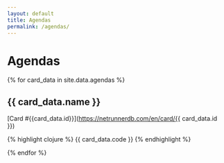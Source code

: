 ```yaml
---
layout: default
title: Agendas
permalink: /agendas/
---
```


# Agendas

{% for card_data in site.data.agendas %}

## {{ card_data.name }}

[Card #{{card_data.id}}](https://netrunnerdb.com/en/card/{{ card_data.id }})

{% highlight clojure %}
{{ card_data.code }}
{% endhighlight %}

{% endfor %}

